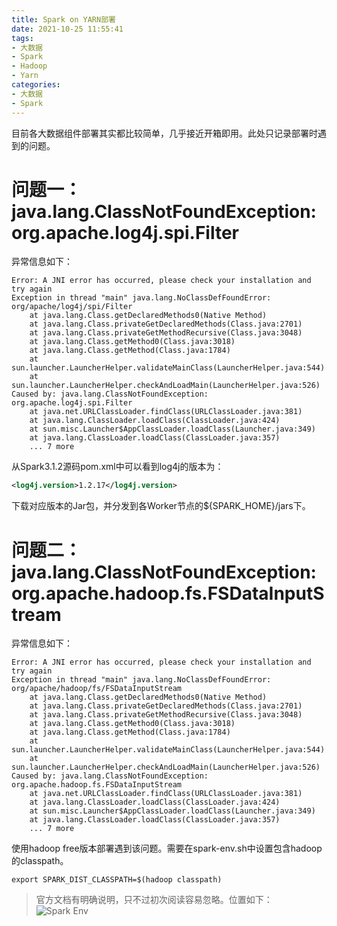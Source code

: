```yaml
---
title: Spark on YARN部署
date: 2021-10-25 11:55:41
tags:
- 大数据
- Spark
- Hadoop
- Yarn
categories:
- 大数据
- Spark
---
```


目前各大数据组件部署其实都比较简单，几乎接近开箱即用。此处只记录部署时遇到的问题。

# 问题一：java.lang.ClassNotFoundException: org.apache.log4j.spi.Filter

异常信息如下：

```Log
Error: A JNI error has occurred, please check your installation and try again
Exception in thread "main" java.lang.NoClassDefFoundError: org/apache/log4j/spi/Filter
	at java.lang.Class.getDeclaredMethods0(Native Method)
	at java.lang.Class.privateGetDeclaredMethods(Class.java:2701)
	at java.lang.Class.privateGetMethodRecursive(Class.java:3048)
	at java.lang.Class.getMethod0(Class.java:3018)
	at java.lang.Class.getMethod(Class.java:1784)
	at sun.launcher.LauncherHelper.validateMainClass(LauncherHelper.java:544)
	at sun.launcher.LauncherHelper.checkAndLoadMain(LauncherHelper.java:526)
Caused by: java.lang.ClassNotFoundException: org.apache.log4j.spi.Filter
	at java.net.URLClassLoader.findClass(URLClassLoader.java:381)
	at java.lang.ClassLoader.loadClass(ClassLoader.java:424)
	at sun.misc.Launcher$AppClassLoader.loadClass(Launcher.java:349)
	at java.lang.ClassLoader.loadClass(ClassLoader.java:357)
	... 7 more
```

从Spark3.1.2源码pom.xml中可以看到log4j的版本为：

```XML
<log4j.version>1.2.17</log4j.version>
```

下载对应版本的Jar包，并分发到各Worker节点的${SPARK_HOME}/jars下。

# 问题二：java.lang.ClassNotFoundException: org.apache.hadoop.fs.FSDataInputStream

异常信息如下：

```Log
Error: A JNI error has occurred, please check your installation and try again
Exception in thread "main" java.lang.NoClassDefFoundError: org/apache/hadoop/fs/FSDataInputStream
	at java.lang.Class.getDeclaredMethods0(Native Method)
	at java.lang.Class.privateGetDeclaredMethods(Class.java:2701)
	at java.lang.Class.privateGetMethodRecursive(Class.java:3048)
	at java.lang.Class.getMethod0(Class.java:3018)
	at java.lang.Class.getMethod(Class.java:1784)
	at sun.launcher.LauncherHelper.validateMainClass(LauncherHelper.java:544)
	at sun.launcher.LauncherHelper.checkAndLoadMain(LauncherHelper.java:526)
Caused by: java.lang.ClassNotFoundException: org.apache.hadoop.fs.FSDataInputStream
	at java.net.URLClassLoader.findClass(URLClassLoader.java:381)
	at java.lang.ClassLoader.loadClass(ClassLoader.java:424)
	at sun.misc.Launcher$AppClassLoader.loadClass(Launcher.java:349)
	at java.lang.ClassLoader.loadClass(ClassLoader.java:357)
	... 7 more
```

使用hadoop free版本部署遇到该问题。需要在spark-env.sh中设置包含hadoop的classpath。

```Shell
export SPARK_DIST_CLASSPATH=$(hadoop classpath)
```

> 官方文档有明确说明，只不过初次阅读容易忽略。位置如下：
> ![Spark Env](/images/20211025/hadoop-free-spark-env.png)